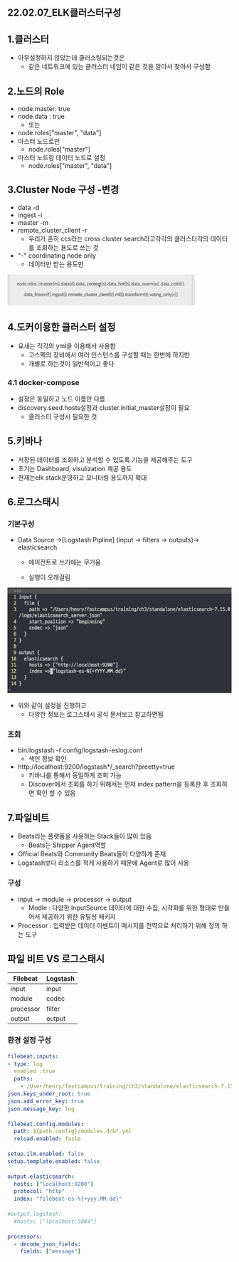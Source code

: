 ## 22.02.07_ELK클러스터구성



## 1.클러스터

- 아무설정하지 않았는데 클러스팅되는것은
  - 같은 네트워크에 있는 클러스터 네임이 같은 것을 알아서 찾아서 구성함

## 2.노드의 Role

- node.master: true
- node.data : true
  - 또는
- node.roles["master", "data"]
- 마스터 노드로만
  - node.roles["master"]
- 마스터 노드랑 데이터 노드로 설정
  - node.roles["master", "data"]

## 3.Cluster Node 구성 -변경

- data -d
- ingest -i
- master -m
- remote_cluster_client -r 
  - 우리가 흔히 ccs라는 cross cluster search라고각각의 클러스터각의 데이터를 조회하는 용도로 쓰는 것
- "-" coordinating node only 
  - 데이터만 받는 용도만

![image-20220207223738489](22.02.07_ELK클러스터구성.assets/image-20220207223738489.png)

## 4.도커이용한 클러스터 설정

- 요새는 각각의 yml을 이용해서 사용함
  - 고스펙의 장비에서 여러 인스턴스를 구성할 때는 한번에 하지만 
  - 개별로 하는것이 일반적이고 좋다

### 4.1 docker-compose

- 설정은 동일하고 노드 이름만 다름
- discovery.seed.hosts설정과 cluster.initial_master설정이 필요
  - 클러스터 구성시 필요한 것

## 5.키바나

- 저장된 데이터를 조회하고 분석할 수 있도록 기능을 제공해주는 도구
- 초기는 Dashboard, visulization 제공 용도
- 현재는elk stack운영하고 모니터링 용도까지 확대

## 6.로그스태시

### 기본구성

- Data Source ->[Logstash Pipline] (input -> filters -> outputs)-> elasticsearch

  - 에이전트로 쓰기에는 무거움

  - 실행이 오래걸림


![image-20220207231524552](22.02.07_ELK클러스터구성.assets/image-20220207231524552.png)

- 위와 같이 설정을 진행하고
  - 다양한 정보는 로그스태시 공식 문서보고 참고하면됨


### 조회

- bin/logstash -f config/logstash-eslog.conf
  - 색인 정보 확인
- http://localhost:9200/logstash*/_search?preetty=true
  - 키바나를 통해서 동일하게 조회 가능
  - Discover에서 조회를 하기 위해서는 먼저 index pattern을 등록한 후 조회하면 확인 할 수 있음



## 7.파일비트

- Beats라는 플랫폼을 사용하는 Stack들이 많이 있음
  - Beats는 Shipper Agent역할
- Official Beats와 Community Beats들이 다양하게 존재
- Logstash보다 리소스를 적게 사용하기 때문에 Agent로 많이 사용

### 구성

- input -> module -> processor -> output
  - Modle : 다양한 InputSource 데이터에 대한 수집, 시각화를 위한 형태로 만들어서 제공하기 위한 유틸성 패키지
- Processor : 입력받은 데이터 이벤트이 메시지를 전역으로 처리하기 위해 정의 하는 도구

## 파일 비트 VS 로그스태시

| Filebeat  | Logstash |
| --------- | -------- |
| input     | input    |
| module    | codec    |
| processor | filter   |
| output    | output   |

### 환경 설정 구성

```yaml
filebeat.inputs:
- type: log
  enabled :true
  paths:
    - /User/henry/fastcampus/training/ch3/standalone/elasticsearch-7.15.0/logs/*.json
json.keys_under_root: true
json.add_error_key: true
json.message_key: log

filebeat.config.modules:
  path: ${path.config}/modules.d/&*.yml
  reload.enabled: fasle

setup.ilm.enabled: false
setup.template.enabled: false

output.elasticsearch:
  hosts: ["localhost:9200"]
  protocol: "http"
  index: "filebeat-es-%{+yyy.MM.dd}"
  
#output.logstash:
  #hosts: ["localhost:5044"]
  
processors:
  - decode_json_fields:
    fields: ["message"]
```

